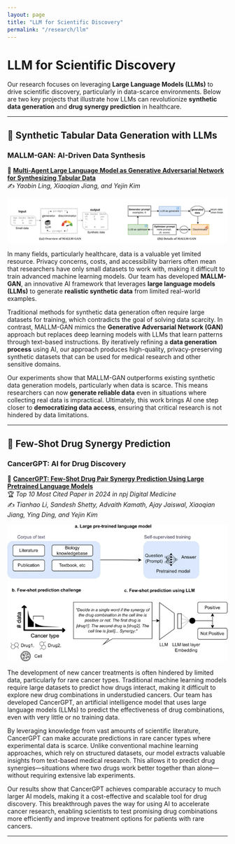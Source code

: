 ```yaml
---
layout: page
title: "LLM for Scientific Discovery"
permalink: "/research/llm"
---
```


# LLM for Scientific Discovery

Our research focuses on leveraging **Large Language Models (LLMs)** to drive scientific discovery, particularly in data-scarce environments. Below are two key projects that illustrate how LLMs can revolutionize **synthetic data generation** and **drug synergy prediction** in healthcare.

---

## 🔹 Synthetic Tabular Data Generation with LLMs
### MALLM-GAN: AI-Driven Data Synthesis
📄 [**Multi-Agent Large Language Model as Generative Adversarial Network for Synthesizing Tabular Data**](https://arxiv.org/pdf/2406.10521)  
✍️ *Yaobin Ling, Xiaoqian Jiang, and Yejin Kim*

![MALLM-GAN](../../assets/images/research/mallm-gan.png)

In many fields, particularly healthcare, data is a valuable yet limited resource. Privacy concerns, costs, and accessibility barriers often mean that researchers have only small datasets to work with, making it difficult to train advanced machine learning models. Our team has developed **MALLM-GAN**, an innovative AI framework that leverages **large language models (LLMs)** to generate **realistic synthetic data** from limited real-world examples.  

Traditional methods for synthetic data generation often require large datasets for training, which contradicts the goal of solving data scarcity. In contrast, MALLM-GAN mimics the **Generative Adversarial Network (GAN)** approach but replaces deep learning models with LLMs that learn patterns through text-based instructions. By iteratively refining a **data generation process** using AI, our approach produces high-quality, privacy-preserving synthetic datasets that can be used for medical research and other sensitive domains.  

Our experiments show that MALLM-GAN outperforms existing synthetic data generation models, particularly when data is scarce. This means researchers can now **generate reliable data** even in situations where collecting real data is impractical. Ultimately, this work brings AI one step closer to **democratizing data access**, ensuring that critical research is not hindered by data limitations.  

---

## 🔹 Few-Shot Drug Synergy Prediction
### CancerGPT: AI for Drug Discovery
📄 [**CancerGPT: Few-Shot Drug Pair Synergy Prediction Using Large Pretrained Language Models**](https://www.nature.com/articles/s41746-024-01024-9)  
🏆 *Top 10 Most Cited Paper in 2024 in npj Digital Medicine*  
✍️ *Tianhao Li, Sandesh Shetty, Advaith Kamath, Ajay Jaiswal, Xiaoqian Jiang, Ying Ding, and Yejin Kim*

![CancerGPT](../../assets/images/research/cancergpt.png)

The development of new cancer treatments is often hindered by limited data, particularly for rare cancer types. Traditional machine learning models require large datasets to predict how drugs interact, making it difficult to explore new drug combinations in understudied cancers. Our team has developed CancerGPT, an artificial intelligence model that uses large language models (LLMs) to predict the effectiveness of drug combinations, even with very little or no training data.

By leveraging knowledge from vast amounts of scientific literature, CancerGPT can make accurate predictions in rare cancer types where experimental data is scarce. Unlike conventional machine learning approaches, which rely on structured datasets, our model extracts valuable insights from text-based medical research. This allows it to predict drug synergies—situations where two drugs work better together than alone—without requiring extensive lab experiments.

Our results show that CancerGPT achieves comparable accuracy to much larger AI models, making it a cost-effective and scalable tool for drug discovery. This breakthrough paves the way for using AI to accelerate cancer research, enabling scientists to test promising drug combinations more efficiently and improve treatment options for patients with rare cancers.

---






